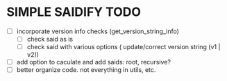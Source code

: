 # SIMPLE SAIDIFY TODO

- [ ] incorporate version info checks (get_version_string_info)
    - [ ] check said as is
    - [ ] check said with various options ( update/correct version string (v1 | v2))
- [ ] add option to caculate and add saids: root, recursive?
- [ ] better organize code. not everything in utils, etc.